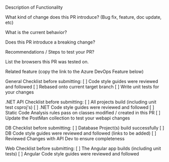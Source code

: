 Description of Functionality



What kind of change does this PR introduce? (Bug fix, feature, doc update, etc)



What is the current behavior?



Does this PR introduce a breaking change?



Recommendations / Steps to test your PR?


List the browsers this PR was tested on.



Related feature (copy the link to the Azure DevOps Feature below)



General Checklist before submitting:
[ ] Code style guides were reviewed and followed
[ ] Rebased onto current target branch
[ ] Write unit tests for your changes

.NET API Checklist before submitting:
[ ] All projects build (including unit test csproj's)
[ ] .NET Code style guides were reviewed and followed
[ ] Static Code Analysis rules pass on classes modified / created in this PR
[ ] Update the PostMan collection to test your webapi changes

DB Checklist before submitting:
[ ] Database Project(s) build successfully
[ ] DB Code style guides were reviewed and followed (links to be added)
[ ] Reviewed Changes with API Dev to ensure completeness

Web Checklist before submitting:
[ ] The Angular app builds (including unit tests)
[ ] Angular Code style guides were reviewed and followed
